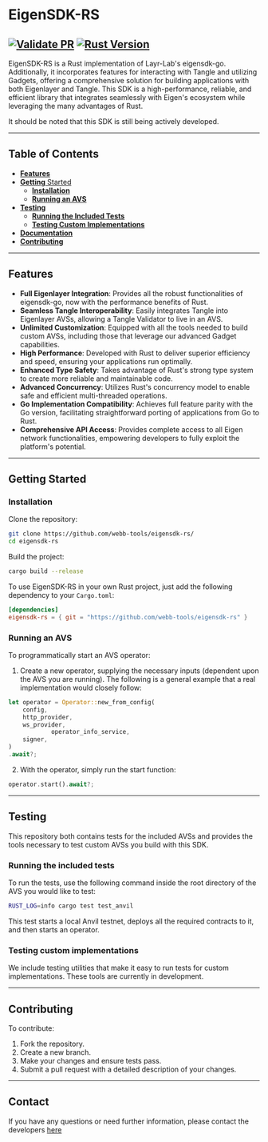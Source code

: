 # EigenSDK-RS

[![Validate PR](https://github.com/webb-tools/gadget/actions/workflows/validate_pr.yml/badge.svg)](https://github.com/webb-tools/gadget/actions/workflows/validate_pr.yml)
[![Rust Version](https://img.shields.io/badge/rust-1.74.0%2B-blue.svg)](https://www.rust-lang.org)
---

[//]: # ([![License]&#40;https://img.shields.io/badge/License-MIT-blue.svg&#41;]&#40;https://opensource.org/licenses/Apache-2.0&#41;)

[//]: # (---)

EigenSDK-RS is a Rust implementation of Layr-Lab's eigensdk-go. Additionally, it incorporates features for interacting with Tangle and utilizing Gadgets, offering a comprehensive solution for building applications with both Eigenlayer and Tangle. This SDK is a high-performance, reliable, and efficient library that integrates seamlessly with Eigen's ecosystem while leveraging the many advantages of Rust.

It should be noted that this SDK is still being actively developed.

---
## Table of Contents
- [**Features**](#features)
- [**Getting** Started](#getting-started)
    - [**Installation**](#installation)
    - [**Running an AVS**](#running-an-avs)
- [**Testing**](#testing)
    - [**Running the Included Tests**](#running-the-included-tests)
    - [**Testing Custom Implementations**](#testing-custom-implementations)
- [**Documentation**](#documentation)
- [**Contributing**](#contributing)

[//]: # (- [**License**]&#40;#license&#41;)

---
## Features

- **Full Eigenlayer Integration**: Provides all the robust functionalities of eigensdk-go, now with the performance benefits of Rust.
- **Seamless Tangle Interoperability**: Easily integrates Tangle into Eigenlayer AVSs, allowing a Tangle Validator to live in an AVS.
- **Unlimited Customization**: Equipped with all the tools needed to build custom AVSs, including those that leverage our advanced Gadget capabilities.
- **High Performance**: Developed with Rust to deliver superior efficiency and speed, ensuring your applications run optimally.
- **Enhanced Type Safety**: Takes advantage of Rust's strong type system to create more reliable and maintainable code.
- **Advanced Concurrency**: Utilizes Rust's concurrency model to enable safe and efficient multi-threaded operations.
- **Go Implementation Compatibility**: Achieves full feature parity with the Go version, facilitating straightforward porting of applications from Go to Rust.
- **Comprehensive API Access**: Provides complete access to all Eigen network functionalities, empowering developers to fully exploit the platform's potential.

---
## Getting Started

### Installation

Clone the repository:

```bash
git clone https://github.com/webb-tools/eigensdk-rs/
cd eigensdk-rs
```

Build the project:

```bash
cargo build --release
```

To use EigenSDK-RS in your own Rust project, just add the following dependency to your `Cargo.toml`:
```toml
[dependencies]
eigensdk-rs = { git = "https://github.com/webb-tools/eigensdk-rs" }
```

### Running an AVS
To programmatically start an AVS operator:

1. Create a new operator, supplying the necessary inputs (dependent upon the AVS you are running). The following is a general example that a real implementation would closely follow:
```rust
let operator = Operator::new_from_config(
	config,
	http_provider,
	ws_provider,
            operator_info_service,
	signer,
)
.await?;
```
2. With the operator, simply run the start function:
```rust
operator.start().await?;
```
---
## Testing
This repository both contains tests for the included AVSs and provides the tools necessary to test custom AVSs you build with this SDK.

### Running the included tests
To run the tests, use the following command inside the root directory of the AVS you would like to test:
```bash
RUST_LOG=info cargo test test_anvil
```
This test starts a local Anvil testnet, deploys all the required contracts to it, and then starts an operator.

### Testing custom implementations
We include testing utilities that make it easy to run tests for custom implementations. These tools are currently in development.

---
## Contributing

To contribute:

1. Fork the repository.
2. Create a new branch.
3. Make your changes and ensure tests pass.
4. Submit a pull request with a detailed description of your changes.

[//]: # (## License)

---
## Contact

If you have any questions or need further information, please contact the developers [here](https://webb.tools/)